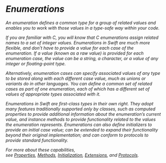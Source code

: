 # *Enumerations*

*An enumeration defines a common type for a group of related values and enables you to work with those values in a type-safe way within your code.*

*If you are familiar with C, you will know that C enumerations assign related names to a set of integer values. Enumerations in Swift are much more flexible, and don’t have to provide a value for each case of the enumeration. If a value (known as a raw value) is provided for each enumeration case, the value can be a string, a character, or a value of any integer or floating-point type.*

*Alternatively, enumeration cases can specify associated values of any type to be stored along with each different case value, much as unions or variants do in other languages. You can define a common set of related cases as part of one enumeration, each of which has a different set of values of appropriate types associated with it.*

*Enumerations in Swift are first-class types in their own right. They adopt many features traditionally supported only by classes, such as computed properties to provide additional information about the enumeration’s current value, and instance methods to provide functionality related to the values the enumeration represents. Enumerations can also define initializers to provide an initial case value; can be extended to expand their functionality beyond their original implementation; and can conform to protocols to provide standard functionality.*

*For more about these capabilities, see [Properties](https://docs.swift.org/swift-book/LanguageGuide/Properties.html), [Methods](https://docs.swift.org/swift-book/LanguageGuide/Methods.html), [Initialization](https://docs.swift.org/swift-book/LanguageGuide/Initialization.html), [Extensions](https://docs.swift.org/swift-book/LanguageGuide/Extensions.html), and [Protocols](https://docs.swift.org/swift-book/LanguageGuide/Protocols.html).*
